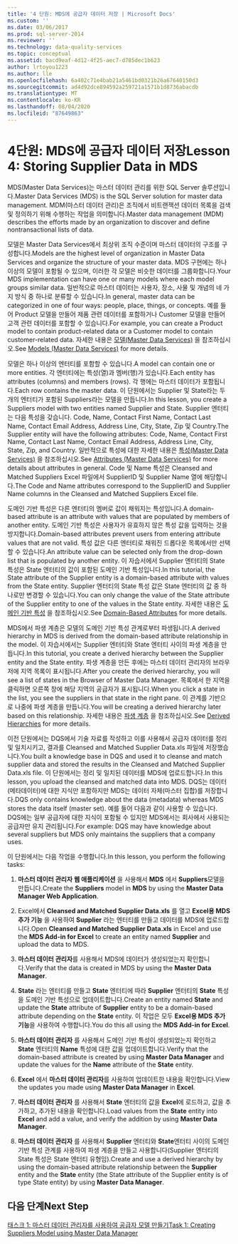 ```yaml
---
title: '4 단원: MDS에 공급자 데이터 저장 | Microsoft Docs'
ms.custom: ''
ms.date: 03/06/2017
ms.prod: sql-server-2014
ms.reviewer: ''
ms.technology: data-quality-services
ms.topic: conceptual
ms.assetid: bacd9eaf-4d12-4f25-aec7-d785dec1b623
author: lrtoyou1223
ms.author: lle
ms.openlocfilehash: 6a402c71e4bab21a5461bd0321b26a67640150d3
ms.sourcegitcommit: ad4d92dce894592a259721a1571b1d8736abacdb
ms.translationtype: MT
ms.contentlocale: ko-KR
ms.lasthandoff: 08/04/2020
ms.locfileid: "87649863"
---
```

# <a name="lesson-4-storing-supplier-data-in-mds"></a><span data-ttu-id="3548c-102">4단원: MDS에 공급자 데이터 저장</span><span class="sxs-lookup"><span data-stu-id="3548c-102">Lesson 4: Storing Supplier Data in MDS</span></span>
  <span data-ttu-id="3548c-103">MDS(Master Data Services)는 마스터 데이터 관리를 위한 SQL Server 솔루션입니다.</span><span class="sxs-lookup"><span data-stu-id="3548c-103">Master Data Services (MDS) is the SQL Server solution for master data management.</span></span> <span data-ttu-id="3548c-104">MDM(마스터 데이터 관리)은 조직에서 비트랜잭션 데이터 목록을 검색 및 정의하기 위해 수행하는 작업을 의미합니다.</span><span class="sxs-lookup"><span data-stu-id="3548c-104">Master data management (MDM) describes the efforts made by an organization to discover and define nontransactional lists of data.</span></span>  
  
 <span data-ttu-id="3548c-105">모델은 Master Data Services에서 최상위 조직 수준이며 마스터 데이터의 구조를 구성합니다.</span><span class="sxs-lookup"><span data-stu-id="3548c-105">Models are the highest level of organization in Master Data Services and organize the structure of your master data.</span></span> <span data-ttu-id="3548c-106">MDS 구현에는 하나 이상의 모델이 포함될 수 있으며, 이러한 각 모델은 비슷한 데이터를 그룹화합니다.</span><span class="sxs-lookup"><span data-stu-id="3548c-106">Your MDS implementation can have one or many models where each model groups similar data.</span></span> <span data-ttu-id="3548c-107">일반적으로 마스터 데이터는 사용자, 장소, 사물 및 개념의 네 가지 방식 중 하나로 분류할 수 있습니다.</span><span class="sxs-lookup"><span data-stu-id="3548c-107">In general, master data can be categorized in one of four ways: people, place, things, or concepts.</span></span> <span data-ttu-id="3548c-108">예를 들어 Product 모델을 만들어 제품 관련 데이터를 포함하거나 Customer 모델을 만들어 고객 관련 데이터를 포함할 수 있습니다.</span><span class="sxs-lookup"><span data-stu-id="3548c-108">For example, you can create a Product model to contain product-related data or a Customer model to contain customer-related data.</span></span> <span data-ttu-id="3548c-109">자세한 내용은 [모델(Master Data Services)](https://msdn.microsoft.com/library/ee633746.aspx) 을 참조하십시오.</span><span class="sxs-lookup"><span data-stu-id="3548c-109">See [Models (Master Data Services)](https://msdn.microsoft.com/library/ee633746.aspx) for more details.</span></span>  
  
 <span data-ttu-id="3548c-110">모델은 하나 이상의 엔터티를 포함할 수 있습니다.</span><span class="sxs-lookup"><span data-stu-id="3548c-110">A model can contain one or more entities.</span></span> <span data-ttu-id="3548c-111">각 엔터티에는 특성(열)과 멤버(행)가 있습니다.</span><span class="sxs-lookup"><span data-stu-id="3548c-111">Each entity has attributes (columns) and members (rows).</span></span> <span data-ttu-id="3548c-112">각 행에는 마스터 데이터가 포함됩니다.</span><span class="sxs-lookup"><span data-stu-id="3548c-112">Each row contains the master data.</span></span> <span data-ttu-id="3548c-113">이 단원에서는 Supplier 및 State라는 두 개의 엔터티가 포함된 Suppliers라는 모델을 만듭니다.</span><span class="sxs-lookup"><span data-stu-id="3548c-113">In this lesson, you create a Suppliers model with two entities named Supplier and State.</span></span> <span data-ttu-id="3548c-114">Supplier 엔터티는 다음 특성을 갖습니다. Code, Name, Contact First Name, Contact Last Name, Contact Email Address, Address Line, City, State, Zip 및 Country.</span><span class="sxs-lookup"><span data-stu-id="3548c-114">The Supplier entity will have the following attributes: Code, Name, Contact First Name, Contact Last Name, Contact Email Address, Address Line, City, State, Zip, and Country.</span></span> <span data-ttu-id="3548c-115">일반적으로 특성에 대한 자세한 내용은 [특성(Master Data Services)](https://msdn.microsoft.com/library/ee633745.aspx) 을 참조하십시오.</span><span class="sxs-lookup"><span data-stu-id="3548c-115">See [Attributes (Master Data Services)](https://msdn.microsoft.com/library/ee633745.aspx) for more details about attributes in general.</span></span> <span data-ttu-id="3548c-116">Code 및 Name 특성은 Cleansed and Matched Suppliers Excel 파일에서 SupplierID 및 Supplier Name 열에 해당합니다.</span><span class="sxs-lookup"><span data-stu-id="3548c-116">The Code and Name attributes correspond to the SupplierID and Supplier Name columns in the Cleansed and Matched Suppliers Excel file.</span></span>  
  
 <span data-ttu-id="3548c-117">도메인 기반 특성은 다른 엔터티의 멤버로 값이 채워지는 특성입니다.</span><span class="sxs-lookup"><span data-stu-id="3548c-117">A domain-based attribute is an attribute with values that are populated by members of another entity.</span></span> <span data-ttu-id="3548c-118">도메인 기반 특성은 사용자가 유효하지 않은 특성 값을 입력하는 것을 방지합니다.</span><span class="sxs-lookup"><span data-stu-id="3548c-118">Domain-based attributes prevent users from entering attribute values that are not valid.</span></span> <span data-ttu-id="3548c-119">특성 값은 다른 엔터티로 채워진 드롭다운 목록에서만 선택할 수 있습니다.</span><span class="sxs-lookup"><span data-stu-id="3548c-119">An attribute value can be selected only from the drop-down list that is populated by another entity.</span></span> <span data-ttu-id="3548c-120">이 자습서에서 Supplier 엔터티의 State 특성은 State 엔터티의 값이 포함된 도메인 기반 특성입니다.</span><span class="sxs-lookup"><span data-stu-id="3548c-120">In this tutorial, the State attribute of the Supplier entity is a domain-based attribute with values from the State entity.</span></span> <span data-ttu-id="3548c-121">Supplier 엔터티의 State 특성 값은 State 엔터티의 값 중 하나로만 변경할 수 있습니다.</span><span class="sxs-lookup"><span data-stu-id="3548c-121">You can only change the value of the State attribute of the Supplier entity to one of the values in the State entity.</span></span> <span data-ttu-id="3548c-122">자세한 내용은 [도메인 기반 특성](../master-data-services/domain-based-attributes-master-data-services.md) 을 참조하십시오.</span><span class="sxs-lookup"><span data-stu-id="3548c-122">See [Domain-Based Attributes](../master-data-services/domain-based-attributes-master-data-services.md) for more details.</span></span>  
  
 <span data-ttu-id="3548c-123">MDS에서 파생 계층은 모델의 도메인 기반 특성 관계로부터 파생됩니다.</span><span class="sxs-lookup"><span data-stu-id="3548c-123">A derived hierarchy in MDS is derived from the domain-based attribute relationship in the model.</span></span> <span data-ttu-id="3548c-124">이 자습서에서는 Supplier 엔터티와 State 엔터티 사이의 파생 계층을 만듭니다.</span><span class="sxs-lookup"><span data-stu-id="3548c-124">In this tutorial, you create a derived hierarchy between the Supplier entity and the State entity.</span></span> <span data-ttu-id="3548c-125">파생 계층을 만든 후에는 마스터 데이터 관리자의 브라우저에 지역 목록이 표시됩니다.</span><span class="sxs-lookup"><span data-stu-id="3548c-125">After you create the derived hierarchy, you will see a list of states in the Browser of Master Data Manager.</span></span> <span data-ttu-id="3548c-126">목록에서 한 지역을 클릭하면 오른쪽 창에 해당 지역의 공급자가 표시됩니다.</span><span class="sxs-lookup"><span data-stu-id="3548c-126">When you click a state in the list, you see the suppliers in that state in the right pane.</span></span> <span data-ttu-id="3548c-127">이 관계를 기반으로 나중에 파생 계층을 만듭니다.</span><span class="sxs-lookup"><span data-stu-id="3548c-127">You will be creating a derived hierarchy later based on this relationship.</span></span> <span data-ttu-id="3548c-128">자세한 내용은 [파생 계층](../master-data-services/derived-hierarchies-master-data-services.md) 을 참조하십시오.</span><span class="sxs-lookup"><span data-stu-id="3548c-128">See [Derived Hierarchies](../master-data-services/derived-hierarchies-master-data-services.md) for more details.</span></span>  
  
 <span data-ttu-id="3548c-129">이전 단원에서는 DQS에서 기술 자료를 작성하고 이를 사용해서 공급자 데이터를 정리 및 일치시키고, 결과를 Cleansed and Matched Supplier Data.xls 파일에 저장했습니다.</span><span class="sxs-lookup"><span data-stu-id="3548c-129">You built a knowledge base in DQS and used it to cleanse and match supplier data and stored the results in the Cleansed and Matched Supplier Data.xls file.</span></span> <span data-ttu-id="3548c-130">이 단원에서는 정리 및 일치된 데이터를 MDS에 업로드합니다.</span><span class="sxs-lookup"><span data-stu-id="3548c-130">In this lesson, you upload the cleansed and matched data into MDS.</span></span> <span data-ttu-id="3548c-131">DQS는 데이터(메타데이터)에 대한 지식만 포함하지만 MDS는 데이터 자체(마스터 집합)를 저장합니다.</span><span class="sxs-lookup"><span data-stu-id="3548c-131">DQS only contains knowledge about the data (metadata) whereas MDS stores the data itself (master set).</span></span> <span data-ttu-id="3548c-132">예를 들어 다음과 같이 사용할 수 있습니다. DQS에는 일부 공급자에 대한 지식이 포함될 수 있지만 MDS에서는 회사에서 사용되는 공급자만 유지 관리됩니다.</span><span class="sxs-lookup"><span data-stu-id="3548c-132">For example: DQS may have knowledge about several suppliers but MDS only maintains the suppliers that a company uses.</span></span>  
  
 <span data-ttu-id="3548c-133">이 단원에서는 다음 작업을 수행합니다.</span><span class="sxs-lookup"><span data-stu-id="3548c-133">In this lesson, you perform the following tasks:</span></span>  
  
1.  <span data-ttu-id="3548c-134">**마스터 데이터 관리자 웹 애플리케이션** 을 사용해서 **MDS** 에서 **Suppliers**모델을 만듭니다.</span><span class="sxs-lookup"><span data-stu-id="3548c-134">Create the **Suppliers** model in **MDS** by using the **Master Data Manager Web Application**.</span></span>  
  
2.  <span data-ttu-id="3548c-135">Excel에서 **Cleansed and Matched Supplier Data.xls** 를 열고 **Excel용 MDS 추가 기능** 을 사용하여 **Supplier** 라는 엔터티를 만들고 데이터를 MDS에 업로드합니다.</span><span class="sxs-lookup"><span data-stu-id="3548c-135">Open **Cleansed and Matched Supplier Data.xls** in Excel and use the **MDS Add-in for Excel** to create an entity named **Supplier** and upload the data to MDS.</span></span>  
  
3.  <span data-ttu-id="3548c-136">**마스터 데이터 관리자**를 사용해서 MDS에 데이터가 생성되었는지 확인합니다.</span><span class="sxs-lookup"><span data-stu-id="3548c-136">Verify that the data is created in MDS by using the **Master Data Manager**.</span></span>  
  
4.  <span data-ttu-id="3548c-137">**State** 라는 엔터티를 만들고 **State** 엔터티에 따라 **Supplier** 엔터티의 **State** 특성을 도메인 기반 특성으로 업데이트합니다.</span><span class="sxs-lookup"><span data-stu-id="3548c-137">Create an entity named **State** and update the **State** attribute of **Supplier** entity to be a domain-based attribute depending on the **State** entity.</span></span> <span data-ttu-id="3548c-138">이 작업은 모두 **Excel용 MDS 추가 기능**을 사용하여 수행합니다.</span><span class="sxs-lookup"><span data-stu-id="3548c-138">You do this all using the **MDS Add-in for Excel**.</span></span>  
  
5.  <span data-ttu-id="3548c-139">**마스터 데이터 관리자** 를 사용해서 도메인 기반 특성이 생성되었는지 확인하고 **State** 엔터티의 **Name** 특성에 대한 값을 업데이트합니다.</span><span class="sxs-lookup"><span data-stu-id="3548c-139">Verify that the domain-based attribute is created by using **Master Data Manager** and update the values for the **Name** attribute of the **State** entity.</span></span>  
  
6.  <span data-ttu-id="3548c-140">**Excel** 에서 **마스터 데이터 관리자**를 사용하여 업데이트한 내용을 확인합니다.</span><span class="sxs-lookup"><span data-stu-id="3548c-140">View the updates you made using **Master Data Manager** in **Excel**.</span></span>  
  
7.  <span data-ttu-id="3548c-141">**마스터 데이터 관리자** 를 사용해서 **State** 엔터티의 값을 **Excel**에 로드하고, 값을 추가하고, 추가된 내용을 확인합니다.</span><span class="sxs-lookup"><span data-stu-id="3548c-141">Load values from the **State** entity into **Excel** and add a value, and verify the addition by using **Master Data Manager**.</span></span>  
  
8.  <span data-ttu-id="3548c-142">**마스터 데이터 관리자** 를 사용해서 **Supplier** 엔터티와 **State**엔터티 사이의 도메인 기반 특성 관계를 사용하여 파생 계층을 만들고 사용합니다(Supplier 엔터티의 State 특성은 State 엔터티 유형임).</span><span class="sxs-lookup"><span data-stu-id="3548c-142">Create and use a derived hierarchy by using the domain-based attribute relationship between the **Supplier** entity and the **State** entity (the State attribute of the Supplier entity is of type State entity) by using **Master Data Manager**.</span></span>  
  
## <a name="next-step"></a><span data-ttu-id="3548c-143">다음 단계</span><span class="sxs-lookup"><span data-stu-id="3548c-143">Next Step</span></span>  
 [<span data-ttu-id="3548c-144">태스크 1: 마스터 데이터 관리자를 사용하여 공급자 모델 만들기</span><span class="sxs-lookup"><span data-stu-id="3548c-144">Task 1: Creating Suppliers Model using Master Data Manager</span></span>](../../2014/tutorials/task-1-creating-suppliers-model-using-master-data-manager.md)  
  
  
